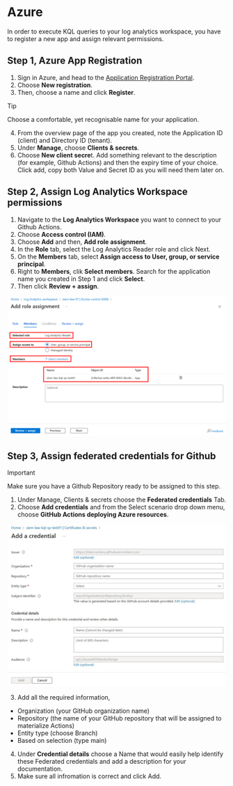 # Azure
In order to execute KQL queries to your log analytics workspace, you have to register a new app and assign relevant permissions.

## Step 1, Azure App Registration

1. Sign in Azure, and head to the [Application Registration Portal](https://portal.azure.com/#blade/Microsoft_AAD_IAM/ActiveDirectoryMenuBlade/RegisteredApps).
2. Choose **New registration**.
3. Then, choose a name and click **Register**.
> [!TIP]
> Choose a comfortable, yet recognisable name for your application.
4. From the overview page of the app you created, note the Application ID (client) and Directory ID (tenant).
5. Under **Manage**, choose **Clients & secrets**.
6. Choose **New client secre**t. Add something relevant to the description (for example, Github Actions) and then the expiry time of your choice. Click add, copy both Value and Secret ID as you will need them later on.

## Step 2, Assign Log Analytics Workspace permissions

1. Navigate to the **Log Analytics Workspace** you want to connect to your Github Actions.
2. Choose **Access control (IAM)**.
3. Choose **Add** and then, **Add role assignment**.
4. In the **Role** tab, select the Log Analytics Reader role and click Next.
5. On the **Members** tab, select **Assign access to User, group, or service principal**.
6. Right to **Members**, clik **Select members**. Search for the application name you created in Step 1 and click **Select**.
7. Then click **Review + assign**.

<p align="center">
  <img src="https://github.com/christosgalano/kql-template-repo/blob/main/docs/images/kql-azure-guide-01.jpg">
</p>

## Step 3, Assign federated credentials for Github
> [!IMPORTANT]
> Make sure you have a Github Repository ready to be assigned to this step.
1. Under Manage, Clients & secrets choose the **Federated credentials** Tab.
2. Choose **Add credentials** and from the Select scenario drop down menu, choose **GitHub Actions deploying Azure resources**.

<p align="center">
  <img src="https://github.com/christosgalano/kql-template-repo/blob/main/docs/images/kql-azure-guide-02.jpg">
</p>

3. Add all the required information,
 - Organization (your GitHub organization name)
 - Repository (the name of your GitHub repository that will be assigned to materialize Actions)
 - Entity type (choose Branch)
 - Based on selection (type main)
4. Under **Credential details** choose a Name that would easily help identify these Federated credentials and add a description for your documentation.
5. Make sure all infromation is correct and click Add.
